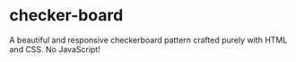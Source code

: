 # checker-board
A beautiful and responsive checkerboard pattern crafted purely with HTML and CSS. No JavaScript!
